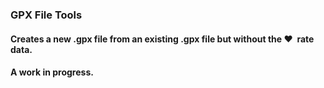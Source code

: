 ﻿### GPX File Tools

#### Creates a new .gpx file from an existing .gpx file but without the :heart:  rate data.

#### A work in progress.
